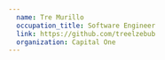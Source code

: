 ```yaml
---
  name: Tre Murillo
  occupation_title: Software Engineer
  link: https://github.com/treelzebub
  organization: Capital One
---
```

